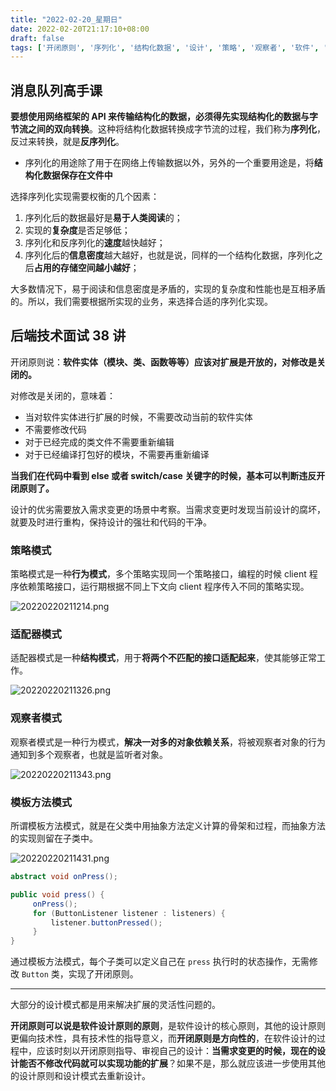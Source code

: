 ```yaml
---
title: "2022-02-20_星期日"
date: 2022-02-20T21:17:10+08:00
draft: false
tags: ['开闭原则', '序列化', '结构化数据', '设计', '策略', '观察者', '软件', '模板方法模式', '反序']
---
```


## 消息队列高手课

**要想使用网络框架的 API 来传输结构化的数据，必须得先实现结构化的数据与字节流之间的双向转换**。这种将结构化数据转换成字节流的过程，我们称为**序列化**，反过来转换，就是**反序列化**。

- 序列化的用途除了用于在网络上传输数据以外，另外的一个重要用途是，将**结构化数据保存在文件中**

选择序列化实现需要权衡的几个因素：

1. 序列化后的数据最好是**易于人类阅读**的；
2. 实现的**复杂度**是否足够低；
3. 序列化和反序列化的**速度**越快越好；
4. 序列化后的**信息密度**越大越好，也就是说，同样的一个结构化数据，序列化之后**占用的存储空间越小越好**；

大多数情况下，易于阅读和信息密度是矛盾的，实现的复杂度和性能也是互相矛盾的。所以，我们需要根据所实现的业务，来选择合适的序列化实现。

## 后端技术面试 38 讲

开闭原则说：**软件实体（模块、类、函数等等）应该对扩展是开放的，对修改是关闭的。**

对修改是关闭的，意味着：

- 当对软件实体进行扩展的时候，不需要改动当前的软件实体
- 不需要修改代码
- 对于已经完成的类文件不需要重新编辑
- 对于已经编译打包好的模块，不需要再重新编译

**当我们在代码中看到 else 或者 switch/case 关键字的时候，基本可以判断违反开闭原则了。**

设计的优劣需要放入需求变更的场景中考察。当需求变更时发现当前设计的腐坏，就要及时进行重构，保持设计的强壮和代码的干净。

### 策略模式

策略模式是一种**行为模式**，多个策略实现同一个策略接口，编程的时候 client 程序依赖策略接口，运行期根据不同上下文向 client 程序传入不同的策略实现。

![20220220211214.png](20220220211214.png)

### 适配器模式

适配器模式是一种**结构模式**，用于**将两个不匹配的接口适配起来**，使其能够正常工作。

![20220220211326.png](20220220211326.png)

### 观察者模式

观察者模式是一种行为模式，**解决一对多的对象依赖关系**，将被观察者对象的行为通知到多个观察者，也就是监听者对象。

![20220220211343.png](20220220211343.png)

### 模板方法模式

所谓模板方法模式，就是在父类中用抽象方法定义计算的骨架和过程，而抽象方法的实现则留在子类中。

![20220220211431.png](20220220211431.png)

```java
abstract void onPress();

public void press() {
     onPress();
     for (ButtonListener listener : listeners) {
         listener.buttonPressed();
     }
}
```

通过模板方法模式，每个子类可以定义自己在 `press` 执行时的状态操作，无需修改 `Button` 类，实现了开闭原则。

---

大部分的设计模式都是用来解决扩展的灵活性问题的。

**开闭原则可以说是软件设计原则的原则**，是软件设计的核心原则，其他的设计原则更偏向技术性，具有技术性的指导意义，而**开闭原则是方向性的**，在软件设计的过程中，应该时刻以开闭原则指导、审视自己的设计：**当需求变更的时候，现在的设计能否不修改代码就可以实现功能的扩展**？如果不是，那么就应该进一步使用其他的设计原则和设计模式去重新设计。
